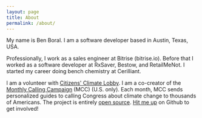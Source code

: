 ```yaml
---
layout: page
title: About
permalink: /about/
---
```


My name is Ben Boral. I am a software developer based in Austin, Texas, USA.

Professionally, I work as a sales engineer at Bitrise (bitrise.io). Before that I worked as a software developer at RxSaver, Bestow, and RetailMeNot. I started my career doing bench chemistry at Cerilliant.

I am a volunteer with [Citizens' Climate Lobby](https://www.cclusa.org). I am a co-creator of the [Monthly Calling Campaign](https://www.cclcalls.org) (MCC) (U.S. only). Each month, MCC sends personalized guides to calling Congress about climate change to thousands of Americans. The project is entirely [open source](https://github.com/orgs/project-grand-canyon/). [Hit me up](https://github.com/boralben) on Github to get involved!
